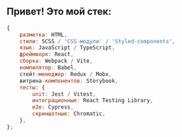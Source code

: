 ## Привет! Это мой стек:

``` javascript
{
    разметка: HTML,
    стили: SCSS / 'CSS-модули' / 'Styled-components',
    язык: JavaScript / TypeScript,
    фреймворк: React,
    сборка: Webpack / Vite,
    компилятор: Babel,
    стейт-менеджер: Redux / Mobx,
    витрина-компонентов: Storybook,
    тесты: {
        unit: Jest / Vitest,
        интеграционные: React Testing Library,
        e2e: Cypress,
        скриншотные: Chromatic,
    },
};
```

<!--
**baryshev-ilja/baryshev-ilja** is a ✨ _special_ ✨ repository because its `README.md` (this file) appears on your GitHub profile.

Here are some ideas to get you started:

- 🔭 I’m currently working on ...
- 🌱 I’m currently learning ...
- 👯 I’m looking to collaborate on ...
- 🤔 I’m looking for help with ...
- 💬 Ask me about ...
- 📫 How to reach me: ...
- 😄 Pronouns: ...
- ⚡ Fun fact: ...
-->
